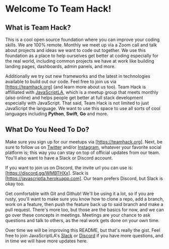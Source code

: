 # Welcome To Team Hack!

## What is Team Hack? 

This is a cool open source foundation where you can improve your coding skills.  We are 100% remote.  Monthly we meet up via a Zoom call and talk about projects and ideas we want to code out together.  We use this foundation as a place to help ourselves get better at coding especially for the real world, including common projects we have at work like building landing pages, dashboards, admin panels, and more.   

Additionally we try out new frameworks and the latest in technologies available to build out our code.  Feel free to join us via [https://teamhack.org] (and learn more about us too).  Team Hack is affilliated with [JavaScriptLA](https://javascriptla.net), which is a meetup group that meets monthly (also online) and helps people get better at full stack development especially with JavaScript.  That said, Team Hack is not limited to just JavaScript the language.   We want to use this space to use all sorts of cool languages including __Python__, __Swift__, __Go__ and more.   

## What Do You Need To Do?

Make sure you sign up for our meetups via [https://teamhack.org].  Next, be sure to follow us on [Twitter](https://twitter.com/teamhackonline) and/or [Instagram](https://instagram.com/teamhackorg), whatever your favorite social platform is; this way you can stay on top of official updates from our team.   You'll also want to have a Slack or Discord account. 

If you want to join us on Discord, the invite url you can use is: [https://discord.gg/WMBTHXx].  Slack is [https://javascriptla.herokuapp.com].  Our team prefers Discord, but Slack is okay too.  

Get comfortable with Git and Github! We'll be using it a lot, so if you are rusty, you'll want to make sure you know how to clone a repo, add a branch, work on a feature, then push the feature back up to said branch and make a pull request.  There's more too, but those are the basics for now, and we can go over these concepts in meetings.  Meetings are your chance to ask questions and talk to others, as the real work gets done on your own time. 

Over time we will be improving this README, but that's really the gist.  Feel free to join JavaScriptLA's [Slack](https://javascriptla.herokuapp.com) or [Discord](https://discord.gg/WMBTHXx) if you have more questions, and in time we will have more updates here.
